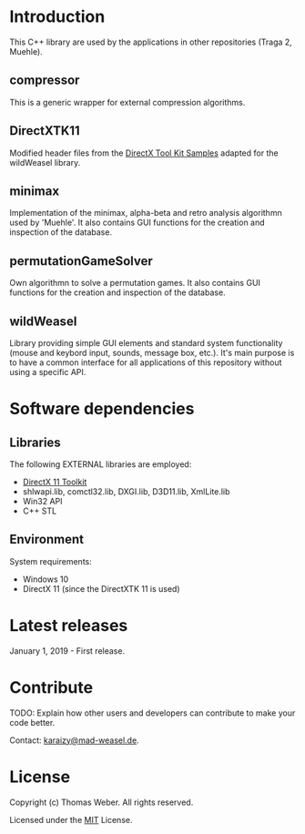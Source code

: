 # Introduction
This C++ library are used by the applications in other repositories (Traga 2, Muehle). 

## compressor
This is a generic wrapper for external compression algorithms.

## DirectXTK11
Modified header files from the [DirectX Tool Kit Samples](https://github.com/walbourn/directxtk-samples) adapted for the wildWeasel library.

## minimax
Implementation of the minimax, alpha-beta and retro analysis algorithmn used by 'Muehle'. It also contains GUI functions for the creation and inspection of the database.

## permutationGameSolver
Own algorithmn to solve a permutation games. It also contains GUI functions for the creation and inspection of the database.

## wildWeasel
Library providing simple GUI elements and standard system functionality (mouse and keybord input, sounds, message box, etc.). 
It's main purpose is to have a common interface for all applications of this repository without using a specific API.

# Software dependencies
## Libraries
The following EXTERNAL libraries are employed:
- [DirectX 11 Toolkit](https://github.com/Microsoft/DirectXTK)
- shlwapi.lib, comctl32.lib, DXGI.lib, D3D11.lib, XmlLite.lib
- Win32 API
- C++ STL
## Environment
System requirements:
- Windows 10
- DirectX 11 (since the DirectXTK 11 is used)

# Latest releases
January 1, 2019 - First release.

# Contribute
TODO: Explain how other users and developers can contribute to make your code better. 

Contact: [karaizy@mad-weasel.de](mailto:karaizy@mad-weasel.de).

# License
Copyright (c) Thomas Weber. All rights reserved.

Licensed under the [MIT](LICENSE) License.
